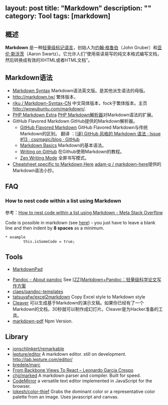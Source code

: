 layout: post
title: "Markdown"
description: ""
category: Tool
tags: [markdown]
--- 
## 概述

**Markdown** 是一种[轻量级标记语言](http://zh.wikipedia.org/wiki/%E8%BD%BB%E9%87%8F%E7%BA%A7%E6%A0%87%E8%AE%B0%E8%AF%AD%E8%A8%80)，创始人为[约翰·格鲁伯](http://zh.wikipedia.org/w/index.php?title=%E7%B4%84%E7%BF%B0%C2%B7%E6%A0%BC%E9%AD%AF%E4%BC%AF&action=edit&redlink=1)（John Gruber）和[亚伦·斯沃茨](http://zh.wikipedia.org/wiki/%E4%BA%9A%E4%BC%A6%C2%B7%E6%96%AF%E6%B2%83%E8%8C%A8)（Aaron Swartz）。它允许人们“使用易读易写的纯文本格式编写文档，然后转换成有效的XHTML或者HTML文档”。

<!--more-->

## Markdown语法
 
- [Markdown Syntax](http://daringfireball.net/projects/markdown/) Markdown语法英文版。是其他派生语法的母版。
- <http://markdown.tw/> 繁体版本，
- [riku / Markdown-Syntax-CN](https://gitcafe.com/riku/Markdown-Syntax-CN) 中文简体版本，fock于繁体版本。主页 <http://wowubuntu.com/markdown/>.
- [PHP Markdown Extra](http://michelf.ca/projects/php-markdown/extra/) [PHP Markdown解析器](https://github.com/michelf/php-markdown)对Markdown语法的扩展。
- GitHub Flavored Markdown GitHub提供的Markdown解析器。
    - [GitHub Flavored Markdown](https://help.github.com/articles/github-flavored-markdown) GitHub Flavored Markdown与传统Markdown的区别。 翻译 ：[[译] GitHub 风格的 Markdown 语法 · Issue #13 · cssmagic/blog · GitHub](https://github.com/cssmagic/blog/issues/13)
    - [Markdown Basics](https://help.github.com/articles/markdown-basics) Markdown的基本语法。
    - [Writing on GitHub](https://help.github.com/articles/writing-on-github) 在Github使用Markdown的教程。
    - [Zen Writing Mode](https://github.com/blog/1379-zen-writing-mode) 全屏书写模式。
- [Cheatsheet specific to Markdown Here](https://github.com/adam-p/markdown-here/wiki/Markdown-Cheatsheet) [adam-p / markdown-here](https://github.com/adam-p/markdown-here)提供的Markdown语法小抄。

## FAQ

### How to nest code within a list using Markdown

参考：[How to nest code within a list using Markdown - Meta Stack Overflow](http://meta.stackoverflow.com/questions/3792/how-to-nest-code-within-a-list-using-markdown)

Code is possible in markdown (see [here](http://meta.stackoverflow.com/questions/3122/formatting-sandbox/3431#3431)) - you just have to leave a blank line and then indent by **8 spaces** as a minimum.

    * example
            this.isSomeCode = true;


## Tools

* [MarkdownPad](http://markdownpad.com/)
- [Pandoc - About pandoc](http://johnmacfarlane.net/pandoc/) See [[ZZ]Markdown+Pandoc：轻量级科学论文写作方案](http://www.eetop.cn/blog/html/03/6503-33017.html)
- [claes/pandoc-templates](https://github.com/claes/pandoc-templates)
- [tatsuyafw/excel2markdown](https://github.com/tatsuyafw/excel2markdown) Copy Excel style to Markdown style
- [Cleaver](http://jdan.github.io/cleaver/) 可以生成基于Markdown的演示文稿。如果你已经有了一个Markdown的文档，30秒就可以制作成幻灯片。Cleaver是为Hacker准备的工具。
- [markdown-pdf](https://www.npmjs.com/package/markdown-pdf) Npm Version.

## Library

- [jonschlinkert/remarkable](https://github.com/jonschlinkert/remarkable)
- [lepture/editor](https://github.com/lepture/editor) A markdown editor. still on development. <http://lab.lepture.com/editor/>
- [bredele/marc](https://github.com/bredele/marc)
- [From Backbone Views To React – Leonardo Garcia Crespo](http://leoasis.github.io/posts/2014/03/22/from_backbone_views_to_react/)
- [chjj/marked](https://github.com/chjj/marked) A markdown parser and compiler. Built for speed.
- [CodeMirror](http://codemirror.net/index.html) a versatile text editor implemented in JavaScript for the browser.
- [lokesh/color-thief](https://github.com/lokesh/color-thief/) Grabs the dominant color or a representative color palette from an image. Uses javascript and canvas.
